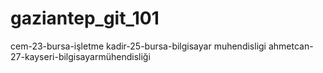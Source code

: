 # gaziantep_git_101
cem-23-bursa-işletme
kadir-25-bursa-bilgisayar muhendisligi
ahmetcan-27-kayseri-bilgisayarmühendisliği
